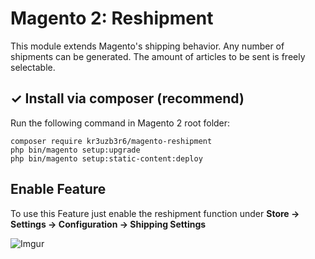 # Magento 2: Reshipment

This module extends Magento's shipping behavior. Any number of shipments can be 
generated. The amount of articles to be sent is freely selectable.

## ✓ Install via composer (recommend)
Run the following command in Magento 2 root folder:

```
composer require kr3uzb3r6/magento-reshipment
php bin/magento setup:upgrade
php bin/magento setup:static-content:deploy
```

## Enable Feature

To use this Feature just enable the reshipment function under **Store &rarr; Settings &rarr; 
Configuration &rarr; Shipping Settings**

![Imgur](https://i.imgur.com/Bwy5zQX.png)


